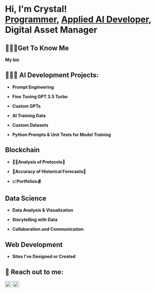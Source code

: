 <h1>Hi, I'm Crystal! <br/><a href="https://github.com/Msmetamorphosis">Programmer</a>, <a href="https://www.linkedin.com/in/crystal-molnar-8a9b245b/">Applied AI Developer</a>, Digital Asset Manager</a></h1>

<h2>🙋🏼‍♀️Get To Know Me</h2>
<b>My bio</b>

<h2>👩🏼‍💻 AI Development Projects:</h2>

- <b>Prompt Engineering</b>

- <b>Fine Tuning GPT 3.5 Turbo</b>

- <b>Custom GPTs</b>

- <b>AI Training Data</b>

- <b>Custom Datasets</b>

- <b>Python Prompts & Unit Tests for Model Training</b>
 
<h2>Blockchain</h2>

- <b>🕵️‍♀️Analysis of Protocols📑</b>

- <b>🔮Accuracy of Historical Forecasts🎯</b>

- <b>📈Portfolios💰</b>

<h2>Data Science</h2>

- <b>Data Analysis & Visualization</b>

- <b>Storytelling with Data</b>

- <b>Collaboration and Communication

<h2>Web Development</h2>

- <b>Sites I've Designed or Created</b>

 
<h2> 🤳 Reach out to me:</h2>


[<img align="left" alt="Msmetamorphosis | Twitter" width="22px" src="https://cdn.jsdelivr.net/npm/simple-icons@v3/icons/twitter.svg" />][twitter]
[<img align="left" alt="Msmetamorphosis | LinkedIn" width="22px" src="https://cdn.jsdelivr.net/npm/simple-icons@v3/icons/linkedin.svg" />][linkedin]



[twitter]: https://twitter.com/itsallajourney
[linkedin]: https://www.linkedin.com/in/crystal-molnar-8a9b245b/
[Email]: onmybutterflyjourney@icloud.com
<!--
